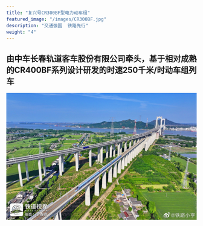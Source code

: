 ```yaml
---
title: "复兴号CR300BF型电力动车组"
featured_image: "/images/CR300BF.jpg"
description: "交通强国  铁路先行"
weight: "4"
---
```


## 由中车长春轨道客车股份有限公司牵头，基于相对成熟的CR400BF系列设计研发的时速250千米/时动车组列车

![CR300BF](/images/CR300BF.jpg)